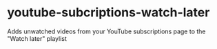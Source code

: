 # youtube-subcriptions-watch-later
Adds unwatched videos from your YouTube subscriptions page to the "Watch later" playlist
